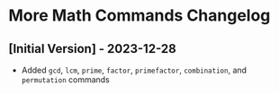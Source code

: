# More Math Commands Changelog

## [Initial Version] - 2023-12-28

- Added `gcd`, `lcm`, `prime`, `factor`, `primefactor`, `combination`, and `permutation` commands
